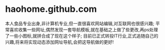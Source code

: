 # haohome.github.com
本人食品专业出身,非计算机专业,但一直很喜欢网站编辑,对互联网也很感兴趣;
平常喜欢收集一些网址,偶然发现一套导航模板,就在基础之上做了些更改,再ps处理了一些小图标,就拼合成了现在这个样子;
目前已正式转投IT行业,正式追随自己的兴趣,将来将实现动态添加网址导航,会把这导航做的更好!
